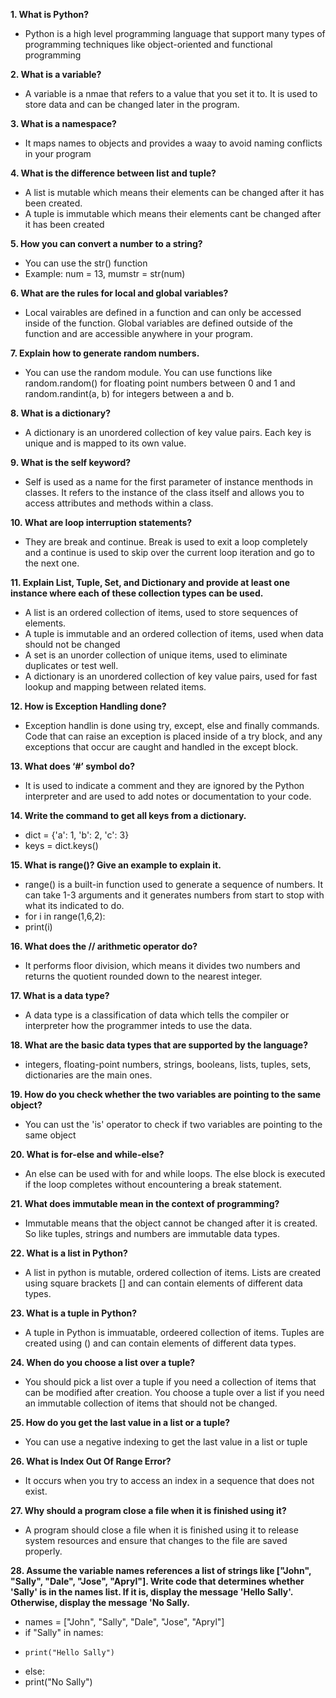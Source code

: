 **1. What is Python?**
- Python is a high level programming language that support many types of programming techniques like object-oriented and functional programming

**2. What is a variable?**
- A variable is a nmae that refers to a value that you set it to. It is used to store data and can be changed later in the program.

**3. What is a namespace?**
- It maps names to objects and provides a waay to avoid naming conflicts in your program

**4. What is the difference between list and tuple?**
- A list is mutable which means their elements can be changed after it has been created.
- A tuple is immutable which means their elements cant be changed after it has been created

**5. How you can convert a number to a string?**
- You can use the str() function
- Example: num = 13,  mumstr = str(num)

**6. What are the rules for local and global variables?**
- Local vairables are defined in a function and can only be accessed inside of the function. Global variables are defined outside of the function and are accessible anywhere in your program.

**7. Explain how to generate random numbers.**
- You can use the random module. You can use functions like random.random() for floating point numbers between 0 and 1 and random.randint(a, b) for integers between a and b.

**8. What is a dictionary?**
- A dictionary is an unordered collection of key value pairs. Each key is unique and is mapped to its own value.

**9. What is the self keyword?**
- Self is used as a name for the first parameter of instance menthods in classes. It refers to the instance of the class itself and allows you to access attributes and methods within a class.

**10. What are loop interruption statements?**
- They are break and continue. Break is used to exit a loop completely and a continue is used to skip over the current loop iteration and go to the next one.

**11. Explain List, Tuple, Set, and Dictionary and provide at least one instance where each of these collection types can be used.**
- A list is an ordered collection of items, used to store sequences of elements.
- A tuple is immutable and an ordered collection of items, used when data should not be changed
- A set is an unorder collection of unique items, used to eliminate duplicates or test well.
- A dictionary is an unordered collection of key value pairs, used for fast lookup and mapping between related items.

**12. How is Exception Handling done?**
- Exception handlin is done using try, except, else and finally commands. Code that can raise an exception is placed inside of a try block, and any exceptions that occur are caught and handled in the except block.

**13. What does ‘#’ symbol do?**
- It is used to indicate a comment and they are ignored by the Python interpreter and are used to add notes or documentation to your code.

**14. Write the command to get all keys from a dictionary.**
- dict = {'a': 1, 'b': 2, 'c': 3}
- keys = dict.keys()

**15. What is range()? Give an example to explain it.**
- range() is a built-in function used to generate a sequence of numbers. It can take 1-3 arguments and it generates numbers from start to stop with what its indicated to do.
- for i in range(1,6,2):
- print(i)

**16. What does the // arithmetic operator do?**
- It performs floor division, which means it divides two numbers and returns the quotient rounded down to the nearest integer.

**17. What is a data type?**
- A data type is a classification of data which tells the compiler or interpreter how the programmer inteds to use the data.

**18. What are the basic data types that are supported by the language?**
- integers, floating-point numbers, strings, booleans, lists, tuples, sets, dictionaries are the main ones.

**19. How do you check whether the two variables are pointing to the same object?**
- You can ust the 'is' operator to check if two variables are pointing to the same object

**20. What is for-else and while-else?**
- An else can be used with for and while loops. The else block is executed if the loop completes without encountering a break statement.

**21. What does immutable mean in the context of programming?**
- Immutable means that the object cannot be changed after it is created. So like tuples, strings and numbers are immutable data types.

**22. What is a list in Python?**
- A list in python is mutable, ordered collection of items. Lists are created using square brackets [] and can contain elements of different data types.

**23. What is a tuple in Python?**
- A tuple in Python is immuatable, ordeered collection of items. Tuples are created using () and can contain elements of different data types.

**24. When do you choose a list over a tuple?**
- You should pick a list over a tuple if you need a collection of items that can be modified after creation. You choose a tuple over a list if you need an immutable collection of items that should not be changed.

**25. How do you get the last value in a list or a tuple?**
- You can use a negative indexing to get the last value in a list or tuple

**26. What is Index Out Of Range Error?**
- It occurs when you try to access an index in a sequence that does not exist.

**27. Why should a program close a file when it is finished using it?**
- A program should close a file when it is finished using it to release system resources and ensure that changes to the file are saved properly.

**28. Assume the variable names references a list of strings like ["John", "Sally", "Dale", "Jose", "Apryl"]. Write code that determines whether 'Sally' is in the names list. If it is, display the message 'Hello Sally'.  Otherwise, display the message 'No Sally.**
- names = ["John", "Sally", "Dale", "Jose", "Apryl"]
- if "Sally" in names:
-     print("Hello Sally")
- else:
 -    print("No Sally")
